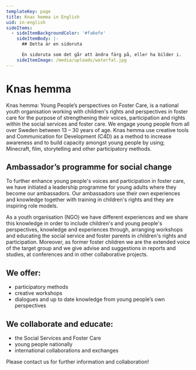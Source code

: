 ```yaml
---
templateKey: page
title: Knas hemma in English
uid: in-english
sideItems:
  - sideItemBackgroundColor: '#fa6efe'
    sideItemBody: |-
      ## Detta är en sidoruta

      En sidoruta som det går att ändra färg på, eller ha bilder i.
    sideItemImage: /media/uploads/waterfal.jpg
---
```


# Knas hemma

Knas hemma: Young People’s perspectives on Foster Care, is a national youth organisation working with children's rights and perspectives in foster care
for the purpose of strengthening their voices, participation and rights within the social services and foster care. We engage young people from all over
Sweden between 13 – 30 years of age. Knas hemma use creative tools and Communication for Development (C4D) as a method to increase awareness and to
build capacity amongst young people by using; Minecraft, film, storytelling and other participatory methods. 

## Ambassador’s programme for social change

To further enhance young people's voices and participation in foster care, we have initiated a leadership programme for young adults where they become our
ambassadors. Our ambassadors use their own experiences and knowledge together with training in children's rights and they are inspiring role models.


As a youth organisation (NGO) we have different experiences and we share this knowledge in order to include children's and young people's perspectives,
knowledge and experiences through, arranging workshops and educating the social service and foster parents in children's rights and participation.
Moreover, as former foster children we are the extended voice of the target group and we give advise and suggestions in reports and studies, at conferences and in other collaborative projects.

## We offer:

* participatory methods
* creative workshops
* dialogues and up to date knowledge from young people’s own perspectives

## We collaborate and educate:

* the Social Services and Foster Care 
* young people nationally 
* international collaborations and exchanges 

Please contact us for further information and collaboration!

